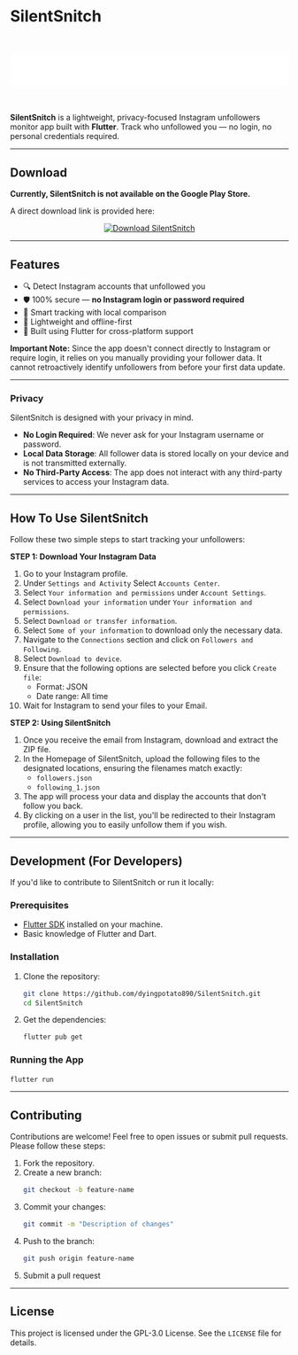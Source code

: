 # SilentSnitch

<br/>

![WatchWise Logo](https://github.com/dyingpotato890/SilentSnitch/blob/main/assets/img/logo%20-%20white.png)

<br/>

**SilentSnitch** is a lightweight, privacy-focused Instagram unfollowers monitor app built with **Flutter**. Track who unfollowed you — no login, no personal credentials required.

---

## Download

**Currently, SilentSnitch is not available on the Google Play Store.**

A direct download link is provided here:

<p align="center">
  <a href="https://drive.google.com/file/d/1oExP5McAzG1FhD1G4IzddXD-AAOsHcF9/view?usp=sharing">
    <img src="https://img.shields.io/badge/⬇️ Download%20APK-blue?style=for-the-badge" alt="Download SilentSnitch" />
  </a>
</p>


---

## Features

- 🔍 Detect Instagram accounts that unfollowed you
- 🛡️ 100% secure — **no Instagram login or password required**
- 🧠 Smart tracking with local comparison
- 💾 Lightweight and offline-first
- 📱 Built using Flutter for cross-platform support

**Important Note:** Since the app doesn't connect directly to Instagram or require login, it relies on you manually providing your follower data. It cannot retroactively identify unfollowers from before your first data update.

---

### Privacy
SilentSnitch is designed with your privacy in mind.

- **No Login Required**: We never ask for your Instagram username or password.
- **Local Data Storage**: All follower data is stored locally on your device and is not transmitted externally.
- **No Third-Party Access**: The app does not interact with any third-party services to access your Instagram data.
  
---

## How To Use SilentSnitch

Follow these two simple steps to start tracking your unfollowers:

**STEP 1: Download Your Instagram Data**

1.  Go to your Instagram profile.
2.  Under `Settings and Activity` Select `Accounts Center`.
3.  Select `Your information and permissions` under `Account Settings`.
4.  Select `Download your information` under `Your information and permissions`.
5.  Select `Download or transfer information`.
6.  Select `Some of your information` to download only the necessary data.
7.  Navigate to the `Connections` section and click on `Followers and Following`.
8.  Select `Download to device`.
9.  Ensure that the following options are selected before you click `Create file`:
    * Format: JSON
    * Date range: All time
10. Wait for Instagram to send your files to your Email.

**STEP 2: Using SilentSnitch**

1.  Once you receive the email from Instagram, download and extract the ZIP file.
2.  In the Homepage of SilentSnitch, upload the following files to the designated locations, ensuring the filenames match exactly:
    * `followers.json`
    * `following_1.json`
3.  The app will process your data and display the accounts that don't follow you back.
4.  By clicking on a user in the list, you'll be redirected to their Instagram profile, allowing you to easily unfollow them if you wish.

---

## Development (For Developers)

If you'd like to contribute to SilentSnitch or run it locally:

### Prerequisites

* [Flutter SDK](https://flutter.dev/docs/get-started/install) installed on your machine.
* Basic knowledge of Flutter and Dart.

### Installation

1.  Clone the repository:
    ```bash
    git clone https://github.com/dyingpotato890/SilentSnitch.git
    cd SilentSnitch
    ```
2.  Get the dependencies:
    ```bash
    flutter pub get
    ```

### Running the App

```bash
flutter run
```

---

## Contributing

Contributions are welcome! Feel free to open issues or submit pull requests. Please follow these steps:

1. Fork the repository.
2. Create a new branch:
    ```bash
    git checkout -b feature-name
    ```
3. Commit your changes:
    ```bash
    git commit -m "Description of changes"
    ```
4. Push to the branch:
    ```bash
    git push origin feature-name
    ```
5. Submit a pull request

---

## License
This project is licensed under the GPL-3.0 License. See the `LICENSE` file for details.  

